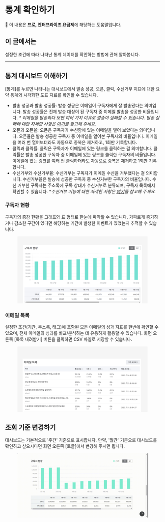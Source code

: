 # 통계 확인하기

💬 이 내용은 **프로, 엔터프라이즈 요금제**에 해당하는 도움말입니다.

## 이 글에서는

설정한 조건에 따라 나타난 통계 데이터를 확인하는 방법에 관해 알아봅니다.

***

## 통계 대시보드 이해하기

\[통계]를 누르면 나타나는 대시보드에서 발송 성공, 오픈, 클릭, 수신거부 지표에 대한 요약 통계와 시각화한 도표 자료를 확인할 수 있습니다.

* 발송 성공과 발송 성공률: 발송 성공은 이메일이 구독자에게 잘 발송됐다는 의미입니다. 발송 성공률은 전체 발송 대상이 된 구독자 중 이메일 발송을 성공한 비율입니다. _\* 이메일을 발송하다 보면 여러 가지 이유로 발송이 실패할 수 있습니다. 발송 실패에 대한 자세한 사항은_ [_여기_](https://help.stibee.com/hc/ko/articles/4756540870031)_를 참고해 주세요._
* 오픈과 오픈율: 오픈은 구독자가 수신함에 있는 이메일을 열어 보았다는 의미입니다. 오픈율은 발송 성공한 구독자 중 이메일을 열어본 구독자의 비율입니다. 이메일을 여러 번 열어보더라도 자동으로 중복은 제거하고, 1회만 기록합니다.
* 클릭과 클릭률: 클릭은 구독자가 이메일에 있는 링크를 클릭하는 걸 의미합니다. 클릭률은 발송 성공한 구독자 중 이메일에 있는 링크를 클릭한 구독자의 비율입니다. 이메일에 있는 링크를 여러 번 클릭하더라도 자동으로 중복은 제거하고 1회만 기록합니다.
* 수신거부와 수신거부율: 수신거부는 구독자가 이메일 수신을 거부했다는 걸 의미합니다. 수신거부율은 발송에 성공한 구독자 중 수신거부한 구독자의 비율입니다. 수신 거부한 구독자는 주소록에 구독 상태가 수신거부로 분류되며, 구독자 목록에서 확인할 수 있습니다. \*_수신거부 기능에 대한 자세한 사항은_ [_여기_](https://help.stibee.com/hc/ko/articles/4756415150607-%EC%88%98%EC%8B%A0%EA%B1%B0%EB%B6%80-%EA%B8%B0%EB%8A%A5-%EC%82%AC%EC%9A%A9%ED%95%98%EA%B8%B0)_를 참고해 주세요._



### 구독자 현황  <a href="#id-01h5vvqv027j5kvaw09k7nzyh7" id="id-01h5vvqv027j5kvaw09k7nzyh7"></a>

구독자의 증감 현황을 그래프와 표 형태로 한눈에 파악할 수 있습니다. 가파르게 증가하거나 감소한 구간이 있다면 해당하는 기간에 발생한 이벤트가 있었는지 추적할 수 있습니다.

<figure><img src="../.gitbook/assets/image.png" alt=""><figcaption></figcaption></figure>



### 이메일 목록 <a href="#id-01h5vvsfehk63cbzzwjceebv68" id="id-01h5vvsfehk63cbzzwjceebv68"></a>

설정한 조건(기간, 주소록, 태그)에 포함된 모든 이메일의 성과 지표를 한번에 확인할 수 있으며, 전체 이메일의 성과를 비교/분석하는 데 유용하게 활용할 수 있습니다. 화면 오른쪽 \[목록 내려받기] 버튼을 클릭하면 CSV 파일로 저장할 수 있습니다.

<figure><img src="../.gitbook/assets/image (1).png" alt=""><figcaption></figcaption></figure>



## 조회 기준 변경하기

대시보드는 기본적으로 '주간' 기준으로 표시합니다. 만약, '월간' 기준으로 대시보드를 확인하고 싶으시다면 화면 오른쪽 \[토글]에서 변경해 주시면 됩니다.&#x20;

<figure><img src="../.gitbook/assets/screencast-stibee.com-2024.04.19-16_13_24.gif" alt=""><figcaption></figcaption></figure>
